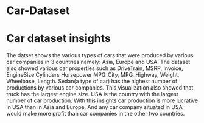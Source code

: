 # Car-Dataset
# Car dataset insights
The datset shows the various types of cars that were produced by various car companies in 3 countries namely: Asia, Europe and USA.
The dataset also showed various car properties such as DriveTrain, MSRP, Invoice, EngineSize	Cylinders	Horsepower	MPG_City, MPG_Highway, Weight, Wheelbase, Length.
Sedan(a type of car) has the highest number of productions by various car companies.
This visualization also showed that truck has the largest engine size.
USA is the country with the largest number of car production.
With this insights car production is more lucrative in USA than in Asia and Europe. And any car company situated in USA would make more profit than car companies in the other two countries.
